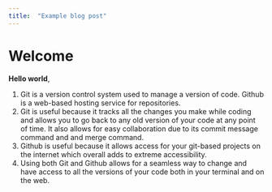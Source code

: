 ```yaml
---
title:  "Example blog post"
---
```


# Welcome

**Hello world**, 

1. Git is a version control system used to manage a version of code. Github is a web-based hosting service for repositories.
2. Git is useful because it tracks all the changes you make while coding and allows you to go back to any old version of your code at any point of time. It also allows for easy collaboration due to its commit message command and and merge command.
3. Github is useful because it allows access for your git-based projects on the internet which overall adds to extreme accessibility.
4. Using both Git and Github allows for a seamless way to change and have access to all the versions of your code both in your terminal and on the web. 